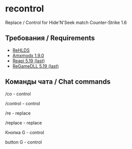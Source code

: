 # recontrol
Replace / Control for Hide'N'Seek match Counter-Strike 1.6

## Требования / Requirements
- [ReHLDS](https://dev-cs.ru/resources/64/)
- [Amxmodx 1.9.0](https://www.amxmodx.org/downloads-new.php)
- [Reapi 5.19 (last)](https://dev-cs.ru/resources/73/updates)
- [ReGameDLL 5.19 (last)](https://dev-cs.ru/resources/67/updates)

## Команды чата / Chat commands
/co - сontrol

/control - сontrol

/re - replace

/replace - replace

Кнопка G - сontrol

button G - сontrol
